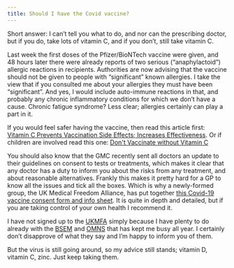 ```yaml
---
title: Should I have the Covid vaccine?
---
```


Short answer: I can’t tell you what to do, and nor can the prescribing doctor, but if you do, take lots of vitamin C, and if you don’t, still take vitamin C.

Last week the first doses of the Pfizer/BioNTech vaccine were given, and 48 hours later there were already reports of two serious (“anaphylactoid”) allergic reactions in recipients. Authorities are now advising that the vaccine should not be given to people with “significant” known allergies. I take the view that if you consulted me about your allergies they must have been “significant”. And yes, I would include auto-immune reactions in that, and probably any chronic inflammatory conditions for which we don’t have a cause. Chronic fatigue syndrome? Less clear; allergies certainly can play a part in it.

If you would feel safer having the vaccine, then read this article first: [Vitamin C Prevents Vaccination Side Effects; Increases Effectiveness](http://orthomolecular.org/resources/omns/v08n07.shtml). Or if children are involved read this one: [Don't Vaccinate without Vitamin C](http://orthomolecular.org/resources/omns/v11n09.shtml)

You should also know that the GMC recently sent all doctors an update to their guidelines on consent to tests or treatments, which makes it clear that any doctor has a duty to inform you about the risks from any treatment, and about reasonable alternatives. Frankly this makes it pretty hard for a GP to know all the issues and tick all the boxes. Which is why a newly-formed group, the UK Medical Freedom Alliance, has put together [this Covid-19 vaccine consent form and info sheet](https://uploads-ssl.webflow.com/5fa5866942937a4d73918723/5fcccc0fb2087f907e58ea30_UKMFA_CV19_vaccine_consent_form_v2.pdf). It is quite in depth and detailed, but if you are taking control of your own health I recommend it.

I have not signed up to the [UKMFA](https://www.ukmedfreedom.org/) simply because I have plenty to do already with the [BSEM](bsem.org.uk) and [OMNS](orthomolecular.org) that has kept me busy all year. I certainly don’t disapprove of what they say and I’m happy to inform you of them.

But the virus is still going around, so my advice still stands; vitamin D, vitamin C, zinc. Just keep taking them.